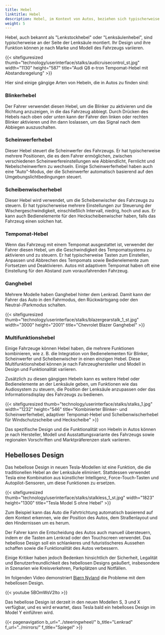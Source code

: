 ```yaml
---
title: Hebel
linktitle: Hebel
description: Hebel, im Kontext von Autos, beziehen sich typischerweise auf die Schalter oder Hebel an der Lenksäule, die Fahrer verwenden, um verschiedene Fahrzeugfunktionen zu bedienen, ohne die Hände vom Lenkrad zu nehmen.
weight: 5
---
```

<!-- markdownlint-disable MD033 -->

Hebel, auch bekannt als "Lenkstockhebel" oder "Lenksäulenhebel", sind typischerweise an der Seite der Lenksäule montiert. Ihr Design und ihre Funktion können je nach Marke und Modell des Fahrzeugs variieren.

{{< sitefiguresized thumb="technology/userinterface/stalks/audicruisecontrol_st.jpg" width="1130" height="587" title="Audi Q8 e-tron Tempomat-Hebel mit Abstandsregelung" >}}

Hier sind einige gängige Arten von Hebeln, die in Autos zu finden sind:

### Blinkerhebel

Der Fahrer verwendet diesen Hebel, um die Blinker zu aktivieren und die Richtung anzuzeigen, in die das Fahrzeug abbiegt. Durch Drücken des Hebels nach oben oder unten kann der Fahrer den linken oder rechten Blinker aktivieren und ihn dann loslassen, um das Signal nach dem Abbiegen auszuschalten.

### Scheinwerferhebel

Dieser Hebel steuert die Scheinwerfer des Fahrzeugs. Er hat typischerweise mehrere Positionen, die es dem Fahrer ermöglichen, zwischen verschiedenen Scheinwerfereinstellungen wie Abblendlicht, Fernlicht und Nebelscheinwerfern zu wechseln. Einige Scheinwerferhebel haben auch eine "Auto"-Modus, der die Scheinwerfer automatisch basierend auf den Umgebungslichtbedingungen steuert.

### Scheibenwischerhebel

Dieser Hebel wird verwendet, um die Scheibenwischer des Fahrzeugs zu steuern. Er hat typischerweise mehrere Einstellungen zur Steuerung der Wischergeschwindigkeit, einschließlich Intervall, niedrig, hoch und aus. Er kann auch Bedienelemente für den Heckscheibenwischer haben, falls das Fahrzeug einen solchen hat.

### Tempomat-Hebel

Wenn das Fahrzeug mit einem Tempomat ausgestattet ist, verwendet der Fahrer diesen Hebel, um die Geschwindigkeit des Tempomatsystems zu aktivieren und zu steuern. Er hat typischerweise Tasten zum Einstellen, Anpassen und Abbrechen des Tempomats sowie Bedienelemente zum Fortsetzen und Deaktivieren. Autos mit adaptivem Tempomat haben oft eine Einstellung für den Abstand zum vorausfahrenden Fahrzeug.

### Ganghebel

Mehrere Modelle haben Ganghebel hinter dem Lenkrad. Damit kann der Fahrer das Auto in den Fahrmodus, den Rückwärtsgang oder den Neutral-/Parkmodus schalten.

{{< sitefiguresized thumb="technology/userinterface/stalks/blazergearstalk_1_st.jpg" width="3000" height="2001" title="Chevrolet Blazer Ganghebel" >}}

### Multifunktionshebel

Einige Fahrzeuge können Hebel haben, die mehrere Funktionen kombinieren, wie z. B. die Integration von Bedienelementen für Blinker, Scheinwerfer und Scheibenwischer in einen einzigen Hebel. Diese Multifunktionshebel können je nach Fahrzeughersteller und Modell in Design und Funktionalität variieren.

Zusätzlich zu diesen gängigen Hebeln kann es weitere Hebel oder Bedienelemente an der Lenksäule geben, um Funktionen wie das Audiosystem zu steuern, die Position der Lenksäule anzupassen oder das Informationsdisplay des Fahrzeugs zu bedienen.

{{< sitefiguresized thumb="technology/userinterface/stalks/stalks_1.jpg" width="1232" height="546" title="Kombinierter Blinker- und Scheinwerferhebel, adaptiver Tempomat-Hebel und Scheibenwischerhebel für Windschutzscheibe und Heckscheibe" >}}

Das spezifische Design und die Funktionalität von Hebeln in Autos können je nach Hersteller, Modell und Ausstattungsvariante des Fahrzeugs sowie regionalen Vorschriften und Marktpräferenzen stark variieren.

## Hebelloses Design

Das hebellose Design in neuen Tesla-Modellen ist eine Funktion, die die traditionellen Hebel an der Lenksäule eliminiert. Stattdessen verwendet Tesla eine Kombination aus künstlicher Intelligenz, Force-Touch-Tasten und Autopilot-Sensoren, um diese Funktionen zu ersetzen.

{{< sitefiguresized thumb="technology/userinterface/stalks/stalkless_1_st.jpg" width="1823" height="1300" title="Tesla Model S ohne Hebel" >}}

Zum Beispiel kann das Auto die Fahrtrichtung automatisch basierend auf dem Kontext erkennen, wie der Position des Autos, dem Straßenlayout und den Hindernissen um es herum.

Der Fahrer kann die Entscheidung des Autos auch manuell übersteuern, indem er die Tasten am Lenkrad oder den Touchscreen verwendet. Das hebellose Design soll ein schlankeres und futuristischeres Aussehen schaffen sowie die Funktionalität des Autos verbessern.

Einige Kritiker haben jedoch Bedenken hinsichtlich der Sicherheit, Legalität und Benutzerfreundlichkeit des hebellosen Designs geäußert, insbesondere in Szenarien wie Kreisverkehren, Parkplätzen und Notfällen.

Im folgenden Video demonstriert [Bjørn Nyland](../../../guides/evreviewers/#bjørn-nyland) die Probleme mit dem hebellosen Design.

{{< youtube 5BOmWsV2lto >}}

Das hebellose Design ist derzeit in den neuen Modellen S, 3 und X verfügbar, und es wird erwartet, dass Tesla bald ein hebelloses Design im Model Y einführen wird.

{{< pagenavigation b_url="../steeringwheel/" b_title="Lenkrad" f_url="../mirrors/" f_title="Spiegel" >}}